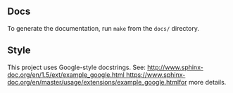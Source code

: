 ## Docs
To generate the documentation, run `make` from the `docs/` directory.

## Style
This project uses Google-style docstrings. See:
[http://www.sphinx-doc.org/en/1.5/ext/example_google.html
](https://www.sphinx-doc.org/en/master/usage/extensions/example_google.html)https://www.sphinx-doc.org/en/master/usage/extensions/example_google.htmlfor more details.
